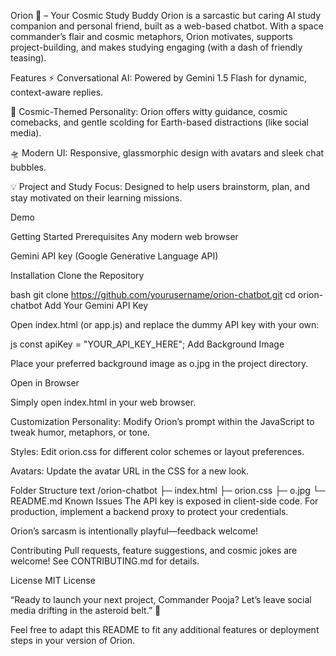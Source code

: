 Orion 🚀 – Your Cosmic Study Buddy
Orion is a sarcastic but caring AI study companion and personal friend, built as a web-based chatbot. With a space commander’s flair and cosmic metaphors, Orion motivates, supports project-building, and makes studying engaging (with a dash of friendly teasing).

Features
⚡ Conversational AI: Powered by Gemini 1.5 Flash for dynamic, context-aware replies.

🌌 Cosmic-Themed Personality: Orion offers witty guidance, cosmic comebacks, and gentle scolding for Earth-based distractions (like social media).

🛸 Modern UI: Responsive, glassmorphic design with avatars and sleek chat bubbles.

💡 Project and Study Focus: Designed to help users brainstorm, plan, and stay motivated on their learning missions.

Demo
<!-- Add a screenshot of your application in use -->
Getting Started
Prerequisites
Any modern web browser

Gemini API key (Google Generative Language API)

Installation
Clone the Repository

bash
git clone https://github.com/yourusername/orion-chatbot.git
cd orion-chatbot
Add Your Gemini API Key

Open index.html (or app.js) and replace the dummy API key with your own:

js
const apiKey = "YOUR_API_KEY_HERE";
Add Background Image

Place your preferred background image as o.jpg in the project directory.

Open in Browser

Simply open index.html in your web browser.

Customization
Personality: Modify Orion’s prompt within the JavaScript to tweak humor, metaphors, or tone.

Styles: Edit orion.css for different color schemes or layout preferences.

Avatars: Update the avatar URL in the CSS for a new look.

Folder Structure
text
/orion-chatbot
  ├─ index.html
  ├─ orion.css
  ├─ o.jpg
  └─ README.md
Known Issues
The API key is exposed in client-side code. For production, implement a backend proxy to protect your credentials.

Orion’s sarcasm is intentionally playful—feedback welcome!

Contributing
Pull requests, feature suggestions, and cosmic jokes are welcome! See CONTRIBUTING.md for details.

License
MIT License

“Ready to launch your next project, Commander Pooja? Let’s leave social media drifting in the asteroid belt.” 🚀

Feel free to adapt this README to fit any additional features or deployment steps in your version of Orion.
 
 
